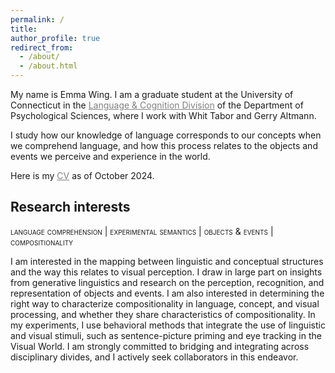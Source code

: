 ```yaml
---
permalink: /
title:
author_profile: true
redirect_from: 
  - /about/
  - /about.html
---
```



My name is Emma Wing. I am a graduate student at the University of Connecticut in the <a href="https://psychology.uconn.edu/phd/language-and-cognition/" style="color: gray; text-decoration: underline; target=_blank">Language & Cognition Division</a> of the Department of Psychological Sciences, where I work with Whit Tabor and Gerry Altmann.

I study how our knowledge of language corresponds to our concepts when we comprehend language, and how this process relates to the objects and events we perceive and experience in the world. 

Here is my <a href="wing_cv2024.pdf" style="color: gray; text-decoration: underline;" target="_blank">CV</a> as of October 2024.

Research interests
------
<span style="font-variant: small-caps;">language comprehension | experimental semantics | objects & events | compositionality</span>

I am interested in the mapping between linguistic and conceptual structures and the way this relates to visual perception. I draw in large part on insights from generative linguistics and research on the perception, recognition, and representation of objects and events. I am also interested in determining the right way to characterize compositionality in language, concept, and visual processing, and whether they share characteristics of compositionality. In my experiments, I use behavioral methods that integrate the use of linguistic and visual stimuli, such as sentence-picture priming and eye tracking in the Visual World. I am strongly committed to bridging and integrating across disciplinary divides, and I actively seek collaborators in this endeavor.


